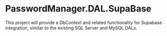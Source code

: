 # PasswordManager.DAL.SupaBase

This project will provide a DbContext and related functionality for Supabase integration, similar to the existing SQL Server and MySQL DALs.
